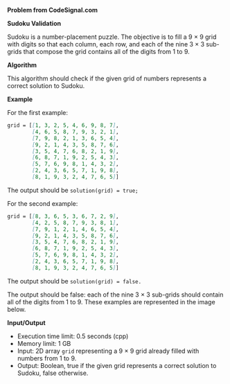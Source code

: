 **Problem from CodeSignal.com**

**Sudoku Validation**

Sudoku is a number-placement puzzle. The objective is to fill a 9 × 9 grid with digits so that each column, each row, and each of the nine 3 × 3 sub-grids that compose the grid contains all of the digits from 1 to 9.

**Algorithm**

This algorithm should check if the given grid of numbers represents a correct solution to Sudoku.

**Example**

For the first example:

```markdown
grid = [[1, 3, 2, 5, 4, 6, 9, 8, 7],
        [4, 6, 5, 8, 7, 9, 3, 2, 1],
        [7, 9, 8, 2, 1, 3, 6, 5, 4],
        [9, 2, 1, 4, 3, 5, 8, 7, 6],
        [3, 5, 4, 7, 6, 8, 2, 1, 9],
        [6, 8, 7, 1, 9, 2, 5, 4, 3],
        [5, 7, 6, 9, 8, 1, 4, 3, 2],
        [2, 4, 3, 6, 5, 7, 1, 9, 8],
        [8, 1, 9, 3, 2, 4, 7, 6, 5]]
```

The output should be `solution(grid) = true;`

For the second example:

```markdown
grid = [[8, 3, 6, 5, 3, 6, 7, 2, 9],
        [4, 2, 5, 8, 7, 9, 3, 8, 1],
        [7, 9, 1, 2, 1, 4, 6, 5, 4],
        [9, 2, 1, 4, 3, 5, 8, 7, 6],
        [3, 5, 4, 7, 6, 8, 2, 1, 9],
        [6, 8, 7, 1, 9, 2, 5, 4, 3],
        [5, 7, 6, 9, 8, 1, 4, 3, 2],
        [2, 4, 3, 6, 5, 7, 1, 9, 8],
        [8, 1, 9, 3, 2, 4, 7, 6, 5]]
```

The output should be `solution(grid) = false.`

The output should be false: each of the nine 3 × 3 sub-grids should contain all of the digits from 1 to 9. These examples are represented in the image below.

**Input/Output**

- Execution time limit: 0.5 seconds (cpp)
- Memory limit: 1 GB
- Input: 2D array `grid` representing a 9 × 9 grid already filled with numbers from 1 to 9.
- Output: Boolean, true if the given grid represents a correct solution to Sudoku, false otherwise.
